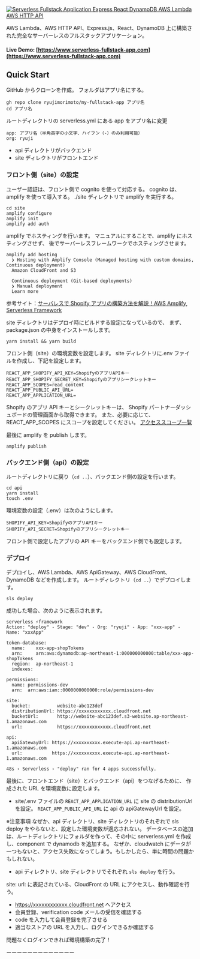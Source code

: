 [![Serverless Fullstack Application Express React DynamoDB AWS Lambda AWS HTTP API](https://forestbook-freelance.com/wp-content/uploads/2020/11/%E3%82%B7%E3%83%A7%E3%83%83%E3%83%95%E3%82%9A%E3%83%AD_slim-min.png)](https://forestbook-freelance.com/2021/05/18/shopify-serverless-framework/)

AWS Lambda、AWS HTTP API、Express.js、React、DynamoDB 上に構築された完全なサーバーレスのフルスタックアプリケーション。

#### Live Demo: [https://www.serverless-fullstack-app.com](https://www.serverless-fullstack-app.com)

## Quick Start

GitHub からクローンを作成。
フォルダはアプリ名にする。

```
gh repo clone ryujimorimoto/my-fullstack-app アプリ名
cd アプリ名
```

ルートディレクトリの serverless.yml にある app をアプリ名に変更

```
app: アプリ名（半角英字の小文字、ハイフン（-）のみ利用可能）
org: ryuji
```

- api ディレクトリがバックエンド
- site ディレクトリがフロントエンド

### フロント側（site）の設定

ユーザー認証は、フロント側で cognito を使って対応する。
cognito は、amplify を使って導入する。
./site ディレクトリで amplify を実行する。

```
cd site
amplify configure
amplify init
amplify add auth
```

amplify でホスティングを行います。
マニュアルにすることで、amplify にホスティングさせず、
後でサーバーレスフレームワークでホスティングさせます。

```
amplify add hosting
  ❯ Hosting with Amplify Console (Managed hosting with custom domains, Continuous deployment)
  Amazon CloudFront and S3

  Continuous deployment (Git-based deployments)
  ❯ Manual deployment
  Learn more
```

参考サイト：[サーバレスで Shopify アプリの構築方法を解説！AWS Amplify, Serverless Framework](https://forestbook-freelance.com/2020/12/27/%E3%82%B5%E3%83%BC%E3%83%90%E3%83%AC%E3%82%B9%E3%81%A7shopify%E3%82%A2%E3%83%97%E3%83%AA%E3%81%AE%E6%A7%8B%E7%AF%89%E3%82%92%E8%A7%A3%E8%AA%AC%EF%BC%81/)

site ディレクトリはデプロイ時にビルドする設定になっているので、
まず、package.json の中身をインストールします。

```
yarn install && yarn build
```

フロント側（site）の環境変数を設定します。
site ディレクトリに.env ファイルを作成し、下記を設定します。

```
REACT_APP_SHOPIFY_API_KEY=ShopifyのアプリAPIキー
REACT_APP_SHOPIFY_SECRET_KEY=Shopifyのアプリシークレットキー
REACT_APP_SCOPES=read_content
REACT_APP_PUBLIC_API_URL=
REACT_APP_APPLICATION_URL=
```

Shopify のアプリ API キーとシークレットキーは、
Shopify パートナーダッシュボードの管理画面から取得できます。
また、必要に応じて、REACT_APP_SCOPES にスコープを設定してください。
[アクセススコープ一覧](https://shopify.dev/docs/admin-api/access-scopes)

最後に amplify を publish します。

```
amplify publish
```

### バックエンド側（api）の設定

ルートディレクトリに戻り（`cd ..`）、バックエンド側の設定を行います。

```
cd api
yarn install
touch .env
```

環境変数の設定（.env）は次のようにします。

```
SHOPIFY_API_KEY=ShopifyのアプリAPIキー
SHOPIFY_API_SECRET=Shopifyのアプリシークレットキー
```

フロント側で設定したアプリの API キーをバックエンド側でも設定します。

### デプロイ

デプロイし、AWS Lambda、AWS ApiGateway、AWS CloudFront、DynamoDB などを作成します。
ルートディレクトリ（`cd ..`）でデプロイします。

```
sls deploy
```

成功した場合、次のように表示されます。

```
serverless ⚡framework
Action: "deploy" - Stage: "dev" - Org: "ryuji" - App: "xxx-app" - Name: "xxxApp"

token-database:
  name:    xxx-app-shopTokens
  arn:     arn:aws:dynamodb:ap-northeast-1:000000000000:table/xxx-app-shopTokens
  region:  ap-northeast-1
  indexes:

permissions:
  name: permissions-dev
  arn:  arn:aws:iam::0000000000000:role/permissions-dev

site:
  bucket:          website-abc123def
  distributionUrl: https://xxxxxxxxxxxx.cloudfront.net
  bucketUrl:       http://website-abc123def.s3-website.ap-northeast-1.amazonaws.com
  url:             https://xxxxxxxxxxxx.cloudfront.net

api:
  apiGatewayUrl: https://xxxxxxxxxx.execute-api.ap-northeast-1.amazonaws.com
  url:           https://xxxxxxxxxx.execute-api.ap-northeast-1.amazonaws.com

48s › Serverless › "deploy" ran for 4 apps successfully.
```

最後に、フロントエンド（site）とバックエンド（api）をつなげるために、
作成された URL を環境変数に設定します。

- site/.env ファイルの `REACT_APP_APPLICATION_URL` に site の distributionUrl を設定。 `REACT_APP_PUBLIC_API_URL` に api の apiGatewayUrl を設定。

※注意事項
なぜか、api ディレクトリ、site ディレクトリのそれぞれで sls deploy をやらないと、設定した環境変数が適応されない。
データベースの追加は、ルートディレクトリにフォルダを作って、その中に serverless.yml を作成し、component で dynamodb を追加する。
なぜか、cloudwatch にデータが一つもないと、アクセス失敗になってしまう。もしかしたら、単に時間の問題かもしれない。

- api ディレクトリ、site ディレクトリでそれぞれ `sls deploy` を行う。

site: url: に表記されている、CloudFront の URL にアクセスし、動作確認を行う。

- https://xxxxxxxxxxxx.cloudfront.net へアクセス
- 会員登録、verification code メールの受信を確認する
- code を入力して会員登録を完了させる
- 適当なストアの URL を入力し、ログインできるか確認する

問題なくログインできれば環境構築の完了！

ーーーーーーーーーーーーー
